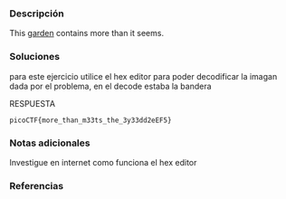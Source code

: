 ### Descripción 
This [garden](https://jupiter.challenges.picoctf.org/static/4153422e18d40363e7ffc7e15a108683/garden.jpg) contains more than it seems.

### Soluciones

para este ejercicio utilice el hex editor para poder decodificar la imagan dada por el problema, en el decode estaba la bandera

RESPUESTA

```
picoCTF{more_than_m33ts_the_3y33dd2eEF5}
```


### Notas adicionales 

Investigue en internet como funciona el hex editor

### Referencias 
